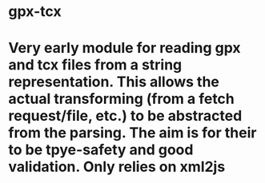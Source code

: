 # gpx-tcx

# Very early module for reading gpx and tcx files from a string representation. This allows the actual transforming (from a fetch request/file, etc.) to be abstracted from the parsing. The aim is for their to be tpye-safety and good validation. Only relies on xml2js
